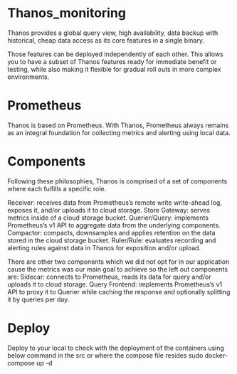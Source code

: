 # Thanos_monitoring
Thanos provides a global query view, high availability, data backup with historical, cheap data access as its core features in a single binary.

Those features can be deployed independently of each other. This allows you to have a subset of Thanos features ready for immediate benefit or testing, while also making it flexible for gradual roll outs in more complex environments.

# Prometheus 
Thanos is based on Prometheus. With Thanos, Prometheus always remains as an integral foundation for collecting metrics and alerting using local data.

# Components 
Following these philosophies, Thanos is comprised of a set of components where each fulfills a specific role.

Receiver: receives data from Prometheus’s remote write write-ahead log, exposes it, and/or uploads it to cloud storage.
Store Gateway: serves metrics inside of a cloud storage bucket.
Querier/Query: implements Prometheus’s v1 API to aggregate data from the underlying components.
Compactor: compacts, downsamples and applies retention on the data stored in the cloud storage bucket.
Ruler/Rule: evaluates recording and alerting rules against data in Thanos for exposition and/or upload.

There are other two components which we did not opt for in our application cause the metrics was our main goal to achieve so the left out components are:
Sidecar: connects to Prometheus, reads its data for query and/or uploads it to cloud storage.
Query Frontend: implements Prometheus’s v1 API to proxy it to Querier while caching the response and optionally splitting it by queries per day.

# Deploy
Deploy to your local to check with the deployment of the containers using below command in the src or where the compose file resides
sudo docker-compose up -d 
